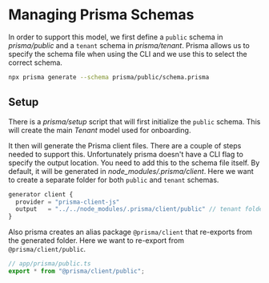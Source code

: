 # Managing Prisma Schemas

In order to support this model, we first define a `public` schema in _prisma/public_ and a `tenant` schema in _prisma/tenant_. Prisma allows us to specify the schema file when using the CLI and we use this to select the correct schema.

```bash
npx prisma generate --schema prisma/public/schema.prisma
```

## Setup

There is a _prisma/setup_ script that will first initialize the `public` schema. This will create the main _Tenant_ model used for onboarding.

It then will generate the Prisma client files. There are a couple of steps needed to support this. Unfortunately prisma doesn't have a CLI flag to specify the output location. You need to add this to the schema file itself. By default, it will be generated in _node_modules/.prisma/client_. Here we want to create a separate folder for both `public` and `tenant` schemas.

```ts
generator client {
  provider = "prisma-client-js"
  output   = "../../node_modules/.prisma/client/public" // tenant folder for tenant schema
}
```

Also prisma creates an alias package `@prisma/client` that re-exports from the generated folder. Here we want to re-export from `@prisma/client/public`.

```ts
// app/prisma/public.ts
export * from "@prisma/client/public";
```
